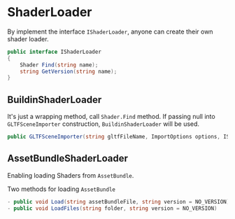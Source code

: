 # ShaderLoader

By implement the interface `IShaderLoader`, anyone can create their own shader loader.
```csharp
public interface IShaderLoader
{
    Shader Find(string name);
    string GetVersion(string name);
}
```

## BuildinShaderLoader

It's just a wrapping method, call `Shader.Find` method. If passing null into `GLTFSceneImporter` construction, `BuildinShaderLoader` will be used.

```csharp
public GLTFSceneImporter(string gltfFileName, ImportOptions options, IShaderLoader shaderLoader = null)
```

## AssetBundleShaderLoader

Enabling loading Shaders from `AssetBundle`.

Two methods for loading `AssetBundle`

```csharp
- public void Load(string assetBundleFile, string version = NO_VERSION)
- public void LoadFiles(string folder, string version = NO_VERSION)
``` 